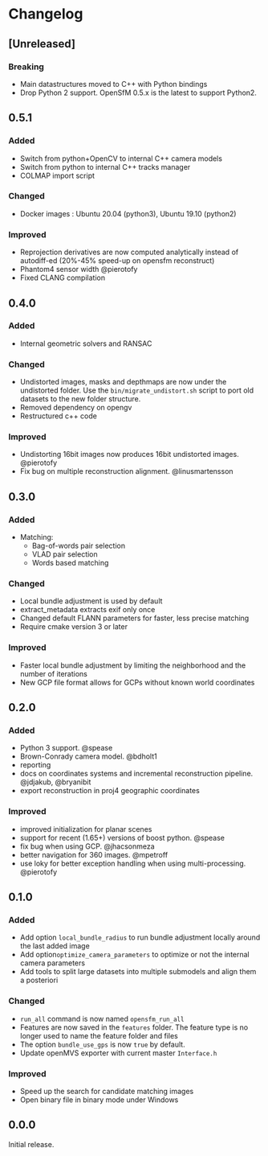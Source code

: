 # Changelog


## [Unreleased]

### Breaking
 - Main datastructures moved to C++ with Python bindings
 - Drop Python 2 support.  OpenSfM 0.5.x is the latest to support Python2.


## 0.5.1

### Added
 - Switch from python+OpenCV to internal C++ camera models
 - Switch from python to internal C++ tracks manager
 - COLMAP import script

### Changed
 - Docker images : Ubuntu 20.04 (python3), Ubuntu 19.10 (python2)

### Improved
 - Reprojection derivatives are now computed analytically instead of autodiff-ed (20%-45% speed-up on opensfm reconstruct)
 - Phantom4 sensor width @pierotofy
 - Fixed CLANG compilation


## 0.4.0

### Added
 - Internal geometric solvers and RANSAC

### Changed
- Undistorted images, masks and depthmaps are now under the undistorted folder.  Use the `bin/migrate_undistort.sh` script to port old datasets to the new folder structure.
- Removed dependency on opengv
- Restructured c++ code

### Improved
- Undistorting 16bit images now produces 16bit undistorted images. @pierotofy
- Fix bug on multiple reconstruction alignment. @linusmartensson


## 0.3.0

### Added
- Matching:
  - Bag-of-words pair selection
  - VLAD pair selection
  - Words based matching

### Changed
- Local bundle adjustment is used by default
- extract_metadata extracts exif only once
- Changed default FLANN parameters for faster, less precise matching
- Require cmake version 3 or later

### Improved
- Faster local bundle adjustment by limiting the neighborhood and the number of iterations
- New GCP file format allows for GCPs without known world coordinates


## 0.2.0

### Added
- Python 3 support. @spease
- Brown-Conrady camera model. @bdholt1
- reporting
- docs on coordinates systems and incremental reconstruction pipeline. @jdjakub, @bryanibit
- export reconstruction in proj4 geographic coordinates

### Improved
- improved initialization for planar scenes
- support for recent (1.65+) versions of boost python. @spease
- fix bug when using GCP. @jhacsonmeza
- better navigation for 360 images. @mpetroff
- use loky for better exception handling when using multi-processing. @pierotofy


## 0.1.0

### Added
- Add option `local_bundle_radius` to run bundle adjustment locally around the last added image
- Add option`optimize_camera_parameters` to optimize or not the internal camera parameters
- Add tools to split large datasets into multiple submodels and align them a posteriori

### Changed
- `run_all` command is now named `opensfm_run_all`
- Features are now saved in the `features` folder. The feature type is no longer used to name the feature folder and files
- The option `bundle_use_gps` is now `true` by default.
- Update openMVS exporter with current master `Interface.h`

### Improved
- Speed up the search for candidate matching images
- Open binary file in binary mode under Windows


## 0.0.0

Initial release.
